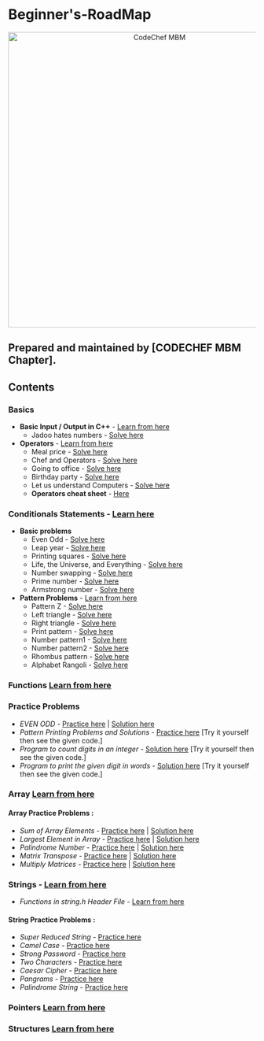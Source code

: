 # Beginner's-RoadMap
<p align="center">
<img alt="CodeChef MBM" src="images/codechef-mbm.png" height="600">
</p>

## Prepared and maintained by [CODECHEF MBM Chapter].
## Contents

### **Basics**
* **Basic Input / Output in C++** -  [Learn from here](https://www.geeksforgeeks.org/basic-input-output-c/?ref=lbp)
	- Jadoo hates numbers - [Solve here](https://www.hackerearth.com/practice/python/getting-started/input-and-output/practice-problems/golf/jadoo-hates-numbers/)
* **Operators** -  [Learn from here](https://www.youtube.com/playlist?list=PLCvBE7NDS5Bn_lppJzf04NUX44o3GMLjO)
    * Meal price - [Solve here](https://www.hackerrank.com/challenges/30-operators/problem)
    * Chef and Operators - [Solve here](https://www.codechef.com/problems/CHOPRT)
    * Going to office - [Solve here](https://www.hackerearth.com/practice/basic-programming/operators/basics-of-operators/practice-problems/algorithm/going-to-office-e2ef3feb/)
    * Birthday party - [Solve here](https://www.hackerearth.com/practice/basic-programming/operators/basics-of-operators/practice-problems/algorithm/birthday-party-12/)
    * Let us understand Computers - [Solve here](https://www.hackerearth.com/practice/basic-programming/operators/basics-of-operators/practice-problems/algorithm/let-us-understand-computer-78476e7a/)
    * **Operators cheat sheet** - [Here](https://meet.google.com/linkredirect?authuser=0&dest=https%3A%2F%2Fwww.hackerearth.com%2Fpractice%2Fbasic-programming%2Foperators%2Fbasics-of-operators%2Ftutorial%2F)

### **Conditionals Statements** - [Learn here](https://www.youtube.com/playlist?list=PLCvBE7NDS5BmEQD3bOJ3tTX4fh06EFcO7)
* **Basic problems**
  * Even Odd - [Solve here](https://practice.geeksforgeeks.org/problems/even-odd/1)
  * Leap year - [Solve here](https://practice.geeksforgeeks.org/problems/leap-year0943/1)
  * Printing squares - [Solve here](https://www.hackerrank.com/challenges/python-loops/problem)
  * Life, the Universe, and Everything - [Solve here](https://www.spoj.com/problems/TEST/)
  * Number swapping - [Solve here](https://practice.geeksforgeeks.org/problems/swap-two-numbers/0)
  * Prime number - [Solve here](https://practice.geeksforgeeks.org/problems/prime-number2314/1)
  * Armstrong number - [Solve here](https://practice.geeksforgeeks.org/problems/armstrong-numbers2727/1#:~:text=For%20a%20given%203%20digit,number%20else%20return%20%22No%22.)
* **Pattern Problems** - [Learn from here](https://www.youtube.com/watch?v=6irHnysGbSI&list=PL7ersPsTyYt2prN058WfA_j3ElgwD1bht)
   -  Pattern Z - [Solve here](https://www.hackerearth.com/problem/algorithm/pattern/)
   -  Left triangle - [Solve here](https://www.hackerearth.com/problem/algorithm/pattern-1-2-5c54b512/)
   -  Right triangle - [Solve here](https://www.hackerearth.com/problem/algorithm/pattern-2-3-fac8822a/)
   -  Print pattern - [Solve here](https://www.hackerearth.com/problem/algorithm/print-pattern-8/)
   -  Number pattern1 - [Solve here](https://www.hackerearth.com/problem/algorithm/pattern-problem-3-bc740118/)
   -  Number pattern2 - [Solve here](https://www.hackerearth.com/problem/algorithm/program-to-print-numeric-pattern/)
   -  Rhombus pattern - [Solve here](https://www.hackerearth.com/problem/algorithm/rhombus-pattern/)
   -  Alphabet Rangoli - [Solve here](https://www.hackerrank.com/challenges/alphabet-rangoli/problem)

### **Functions** [Learn from here](https://www.youtube.com/playlist?list=PLCvBE7NDS5BmpDbEe5DrqbmnW-EHqutSM)

### **Practice Problems**
* *EVEN ODD* -  [Practice here](https://www.hackerearth.com/problem/algorithm/even-odd-3-f509373c/submissions/) | [Solution here](https://www.hackerearth.com/submission/44823658/)
* *Pattern Printing Problems and Solutions* -  [Practice here](https://www.programiz.com/c-programming/examples/pyramid-pattern) [Try it yourself then see the given code.]
* *Program to count digits in an integer* -  [Solution here](https://www.geeksforgeeks.org/program-count-digits-integer-3-different-methods/) [Try it yourself then see the given code.]
* *Program to print the given digit in words* -  [Solution here](https://www.geeksforgeeks.org/program-to-print-the-given-digit-in-words/) [Try it yourself then see the given code.]


### **Array** [Learn from here](https://www.youtube.com/playlist?list=PLCvBE7NDS5Bk4kd70XIdfDKGViwx6c9Ij)
#### Array Practice Problems : 
* *Sum of Array Elements* -  [Practice here](https://practice.geeksforgeeks.org/problems/sum-of-array-elements2502/1/?category[]=Arrays&page=1&query=category[]Arrayspage1) | [Solution here](https://www.geeksforgeeks.org/program-find-sum-elements-given-array/)
* *Largest Element in Array* -  [Practice here](https://practice.geeksforgeeks.org/problems/largest-element-in-array/0) | [Solution here](https://www.geeksforgeeks.org/c-program-find-largest-element-array/)
* *Palindrome Number* -  [Practice here](https://practice.geeksforgeeks.org/problems/palindrome0746/1) | [Solution here](https://www.geeksforgeeks.org/check-if-a-number-is-palindrome/)
* *Matrix Transpose* -  [Practice here](https://www.hackerearth.com/practice/data-structures/arrays/multi-dimensional/practice-problems/algorithm/transpose/) | [Solution here](https://www.hackerearth.com/submission/45360805/)
* *Multiply Matrices* -  [Practice here](https://practice.geeksforgeeks.org/problems/multiply-matrices/1) | [Solution here](https://www.geeksforgeeks.org/c-program-multiply-two-matrices/)

### **Strings** -  [Learn from here](https://www.youtube.com/playlist?list=PLBlnK6fEyqRhwQbYrTDZYJaB4z1YgsAPW)
* *Functions in string.h Header File* -  [Learn from here](https://www.programiz.com/c-programming/library-function/string.h)
#### String Practice Problems :
* *Super Reduced String* - [Practice here](https://www.hackerrank.com/challenges/reduced-string/problem)
* *Camel Case* - [Practice here](https://www.hackerrank.com/challenges/camelcase/problem)
* *Strong Password* - [Practice here](https://www.hackerrank.com/challenges/strong-password/problem)
* *Two Characters* - [Practice here](https://www.hackerrank.com/challenges/two-characters/problem)
* *Caesar Cipher* - [Practice here](https://www.hackerrank.com/challenges/caesar-cipher-1/problem)
* *Pangrams* - [Practice here](https://www.hackerrank.com/challenges/pangrams/problem)
* *Palindrome String* -  [Practice here](https://practice.geeksforgeeks.org/problems/palindrome-string0817/1/?category[]=Strings&page=1&query=category[]Stringspage1)

### **Pointers** [Learn from here](https://www.youtube.com/playlist?list=PL2_aWCzGMAwLZp6LMUKI3cc7pgGsasm2_)
### **Structures** [Learn from here](https://www.youtube.com/playlist?list=PLCvBE7NDS5BkXE39NZwFHxXN6gJclMRe3)
